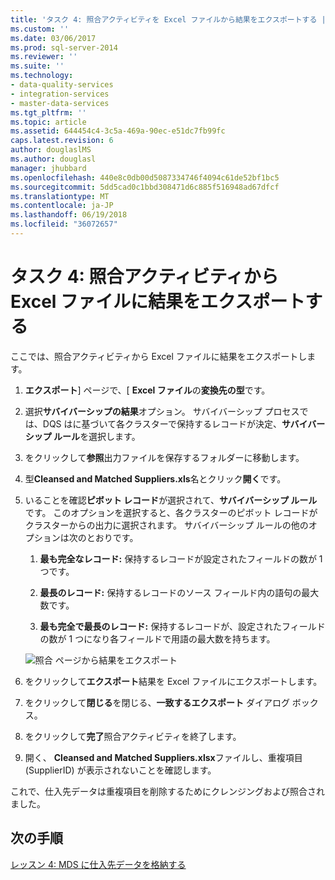 ```yaml
---
title: 'タスク 4: 照合アクティビティを Excel ファイルから結果をエクスポートする |Microsoft ドキュメント'
ms.custom: ''
ms.date: 03/06/2017
ms.prod: sql-server-2014
ms.reviewer: ''
ms.suite: ''
ms.technology:
- data-quality-services
- integration-services
- master-data-services
ms.tgt_pltfrm: ''
ms.topic: article
ms.assetid: 644454c4-3c5a-469a-90ec-e51dc7fb99fc
caps.latest.revision: 6
author: douglaslMS
ms.author: douglasl
manager: jhubbard
ms.openlocfilehash: 440e8c0db00d5087334746f4094c61de52bf1bc5
ms.sourcegitcommit: 5dd5cad0c1bbd308471d6c885f516948ad67dfcf
ms.translationtype: MT
ms.contentlocale: ja-JP
ms.lasthandoff: 06/19/2018
ms.locfileid: "36072657"
---
```

# <a name="task-4-exporting-the-results-from-matching-activity-to-an-excel-file"></a>タスク 4: 照合アクティビティから Excel ファイルに結果をエクスポートする
  ここでは、照合アクティビティから Excel ファイルに結果をエクスポートします。  
  
1.  **エクスポート**] ページで、[ **Excel ファイル**の**変換先の型**です。  
  
2.  選択**サバイバーシップの結果**オプション。 サバイバーシップ プロセスでは、DQS はに基づいて各クラスターで保持するレコードが決定、**サバイバーシップ ルール**を選択します。  
  
3.  をクリックして**参照**出力ファイルを保存するフォルダーに移動します。  
  
4.  型**Cleansed and Matched Suppliers.xls**名とクリック**開く**です。  
  
5.  いることを確認**ピボット レコード**が選択されて、**サバイバーシップ ルール**です。 このオプションを選択すると、各クラスターのピボット レコードがクラスターからの出力に選択されます。 サバイバーシップ ルールの他のオプションは次のとおりです。  
  
    1.  **最も完全なレコード:** 保持するレコードが設定されたフィールドの数が 1 つです。  
  
    2.  **最長のレコード:** 保持するレコードのソース フィールド内の語句の最大数です。  
  
    3.  **最も完全で最長のレコード:** 保持するレコードが、設定されたフィールドの数が 1 つになり各フィールドで用語の最大数を持ちます。  
  
     ![照合 ページから結果をエクスポート](../../2014/tutorials/media/et-exportingtheresultsfrommatoanexcelfile.jpg "照合 ページから結果をエクスポート")  
  
6.  をクリックして**エクスポート**結果を Excel ファイルにエクスポートします。  
  
7.  をクリックして**閉じる**を閉じる、**一致するエクスポート** ダイアログ ボックス。  
  
8.  をクリックして**完了**照合アクティビティを終了します。  
  
9. 開く、 **Cleansed and Matched Suppliers.xlsx**ファイルし、重複項目 (SupplierID) が表示されないことを確認します。  
  
 これで、仕入先データは重複項目を削除するためにクレンジングおよび照合されました。  
  
## <a name="next-step"></a>次の手順  
 [レッスン 4: MDS に仕入先データを格納する](../../2014/tutorials/lesson-4-storing-supplier-data-in-mds.md)  
  
  